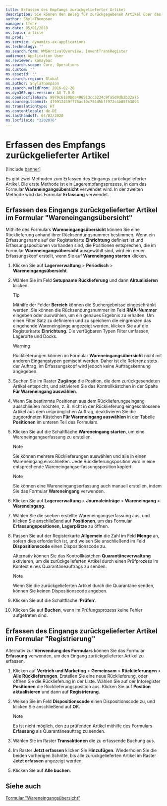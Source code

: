```yaml
---
title: Erfassen des Empfangs zurückgelieferter Artikel
description: Sie können den Beleg für zurückgegebenen Artikel über das Formular "Wareneingangsübersicht" oder das Formular "Registrierung" erfassen.
author: ShylaThompson
manager: tfehr
ms.date: 05/01/2018
ms.topic: article
ms.prod: ''
ms.service: dynamics-ax-applications
ms.technology: ''
ms.search.form: WMSArrivalOverview, InventTransRegister
audience: Application User
ms.reviewer: kamaybac
ms.search.scope: Core, Operations
ms.custom: ''
ms.assetid: ''
ms.search.region: Global
ms.author: ShylaThompson
ms.search.validFrom: 2016-02-28
ms.dyn365.ops.version: AX 7.0.0
ms.openlocfilehash: 9979c6180bda406513cc3234c9fa5d9db2b32a75
ms.sourcegitcommit: 4f9912439ff78acf0c754d5bff972c4b85763093
ms.translationtype: HT
ms.contentlocale: de-DE
ms.lasthandoff: 04/02/2020
ms.locfileid: "3202076"
---
```

# <a name="register-the-receipt-of-returned-items"></a>Erfassen des Empfangs zurückgelieferter Artikel 

[!include [banner](../includes/banner.md)]


Es gibt zwei Methoden zum Erfassen des Eingangs zurückgelieferter Artikel. Die erste Methode ist ein Lagerempfangsprozess, in dem das Formular **Wareneingangsübersicht** verwendet wird. In der zweiten Methode wird das Formular **Erfassung** verwendet.

## <a name="register-the-receipt-of-returned-items-in-the-arrival-overview-form"></a>Erfassen des Eingangs zurückgelieferter Artikel im Formular "Wareneingangsübersicht"

Mithilfe des Formulars **Wareneingangsübersicht** können Sie eine Rücklieferung anhand ihrer Rücksendungsnummer bestimmen. Wenn ein Erfassungsname auf der Registerkarte **Einrichtung** definiert ist und Erfassungspositionen vorhanden sind, die Positionen entsprechen, die im Formular **Wareneingangsübersicht** ausgewählt sind, wird ein neuer Erfassungskopf erstellt, wenn Sie auf **Wareneingang starten** klicken.

1.  Klicken Sie auf **Lagerverwaltung** \> **Periodisch** \> **Wareneingangsübersicht**.

2.  Wählen Sie im Feld **Setupname** **Rücklieferung** und dann **Aktualisieren** klicken.
    

    > [!TIP]
    > <P>Mithilfe der Felder <STRONG>Bereich</STRONG> können die Suchergebnisse eingeschränkt werden. Sie können die Rücksendungsnummer im Feld <STRONG>RMA-Nummer</STRONG> eingeben oder auswählen, um ein genaues Ergebnis zu erhalten. Um einen Filter Satz zu definieren und zu speichern die eingrenzen das eingehende Wareneingänge angezeigt werden, klicken Sie auf die Registerkarte <STRONG>Einrichtung</STRONG>. Die verfügbaren Typen Filter umfassen, Lagerorte und Docks.</P>

    

    > [!WARNING]
    > <P>Rücklieferungen können im Formular <STRONG>Wareneingangsübersicht</STRONG> nicht mit anderen Eingangstypen gemischt werden. Daher ist die Referenz stets der Auftrag; im Erfassungskopf wird jedoch keine Auftragskennung angegeben.</P>



3.  Suchen Sie im Raster **Zugänge** die Position, die dem zurückgesendeten Artikel entspricht, und aktivieren Sie das Kontrollkästchen in der Spalte **Für Wareneingang auswählen**.

4.  Wenn Sie bestimmte Positionen aus dem Rücklieferungseingang ausschließen möchten, z. B. nicht in der Rücklieferung eingeschlossene Artikel aus dem ursprünglichen Auftrag, deaktivieren Sie die zugeordneten Kästchen **Für Wareneingang auswählen** in der Tabelle **Positionen** im unteren Teil des Formulars.

5.  Klicken Sie auf die Schaltfläche **Wareneingang starten**, um eine Wareneingangserfassung zu erstellen.
    

    > [!NOTE]
    > <P>Sie können mehrere Rücklieferungen auswählen und alle in einen Wareneingang einschließen. Jede Rücklieferungsposition wird in eine entsprechende Wareneingangserfassungsposition kopiert.</P>

    

    > [!NOTE]
    > <P>Sie können eine Wareneingangserfassung auch manuell erstellen, indem Sie das Formular <STRONG>Wareneingang</STRONG> verwenden. 



6.  Klicken Sie auf **Lagerverwaltung** \> **Journaleinträge** \> **Wareneingang** \> **Wareneingang**.

7.  Wählen Sie die soeben erstellte Wareneingangserfassung aus, und klicken Sie anschließend auf **Positionen**, um das Formular **Erfassungspositionen, Lagerplätze** zu öffnen.

8.  Passen Sie auf der Registerkarte **Allgemein** die Zahl im Feld **Menge** an, sofern dies erforderlich ist, und weisen Sie anschließend im Feld **Dispositionscode** einen Dispositionscode zu.
    
    Alternativ können Sie das Kontrollkästchen **Quarantäneverwaltung** aktivieren, um die zurückgelieferten Artikel durch einen Prüfprozess im Kontext eines Quarantäneauftrags zu senden.
    

    > [!NOTE]
    > <P>Wenn Sie die zurückgelieferten Artikel durch die Quarantäne senden, können Sie keinen Dispositionscode angeben.</P>



9.  Klicken Sie auf die Schaltfläche '**Prüfen**'.

10. Klicken Sie auf **Buchen**, wenn im Prüfungsprozess keine Fehler aufgetreten sind.

## <a name="register-the-receipt-of-returned-items-in-the-registration-form"></a>Erfassen des Eingangs zurückgelieferter Artikel im Formular "Registrierung"

Alternativ zur **Verwendung des Formulars** können Sie das Formular **Erfassung** verwenden, um den Eingang zurückgelieferter Artikel zu erfassen.

1.  Klicken auf **Vertrieb und Marketing** \> **Gemeinsam** \> **Rücklieferungen** \> **Alle Rücklieferungen**. Erstellen Sie eine neue Rücklieferung, oder öffnen Sie die Rücklieferung in der Liste. Wählen Sie auf der Inforegister **Positionen** die Rücklieferungsposition aus. Klicken Sie auf **Position aktualisieren** und dann auf **Registrierung**.

2.  Weisen Sie im Feld **Dispositionscode** einen Dispositionscode zu, und klicken Sie anschließend auf **O**K.
    

    > [!NOTE]
    > <P>Es ist nicht möglich, den zu prüfenden Artikel mithilfe des Formulars <STRONG>Erfassung</STRONG> als Quarantäneauftrag zu senden.</P>



3.  Wählen Sie im Raster **Transaktionen** die zu erfassende Buchung aus.

4.  Im Raster **Jetzt erfassen** klicken Sie **Hinzufügen**. Wiederholen Sie die beiden vorherigen Schritte, bis alle zurückgelieferten Artikel im Raster **Jetzt erfassen** angezeigt werden.

5.  Klicken Sie auf **Alle buchen**.

## <a name="see-also"></a>Siehe auch

[Formular "Wareneingangsübersicht"](https://technet.microsoft.com/library/hh227654\(v=ax.60\))

  


